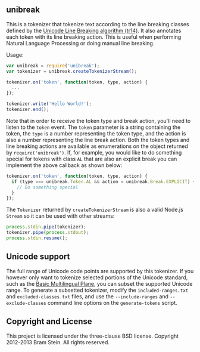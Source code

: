 ## unibreak

This is a tokenizer that tokenize text according to the line breaking classes defined by the [Unicode Line Breaking algorithm (tr14)](http://unicode.org/reports/tr14/). It also annotates each token with its line breaking action. This is useful when performing Natural Language Processing or doing manual line breaking.

Usage:

```js
var unibreak = require('unibreak');
var tokenizer = unibreak.createTokenizerStream();

tokenizer.on('token', function(token, type, action) {
  ...
});

tokenizer.write('Hello World!');
tokenizer.end();
```

Note that in order to receive the token type and break action, you'll need to listen to the `token` event. The `token` parameter is a string containing the token, the `type` is a number representing the token type, and the action is also a number representing the line break action. Both the token types and line breaking actions are available as enumerations on the object returned by `require('unibreak')`.  If, for example, you would like to do something special for tokens with class `AL` that are also an explicit break you can implement the above callback as shown below:

```js
tokenizer.on('token', function(token, type, action) {
  if (type === unibreak.Token.AL && action = unibreak.Break.EXPLICIT) {
    // Do something special
  }
});
```

The `Tokenizer` returned by `createTokenizerStream` is also a valid Node.js `Stream` so it can be used with other streams:

```js
process.stdin.pipe(tokenizer);
tokenizer.pipe(process.stdout);
process.stdin.resume();
```

## Unicode support

The full range of Unicode code points are supported by this tokenizer. If you however only want to tokenize selected portions of the Unicode standard, such as the [Basic Multilingual Plane](http://en.wikipedia.org/wiki/Basic_Multilingual_Plane#Basic_Multilingual_Plane), you can subset the supported Unicode range. To generate a subsetted tokenizer, modify the `included-ranges.txt` and `excluded-classes.txt` files, and use the `--include-ranges` and `--exclude-classes` command line options on the `generate-tokens` script.

## Copyright and License

This project is licensed under the three-clause BSD license. Copyright 2012-2013 Bram Stein. All rights reserved.
